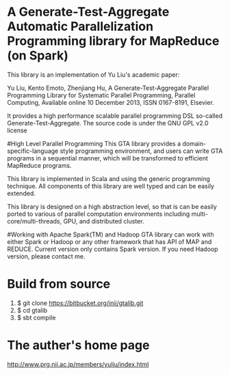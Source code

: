 # A Generate-Test-Aggregate Automatic Parallelization Programming library for MapReduce (on Spark)

This library is an implementation of Yu Liu's academic paper:

  Yu Liu, Kento Emoto, Zhenjiang Hu, A Generate-Test-Aggregate Parallel Programming Library for Systematic Parallel Programming,  Parallel Computing, Available online 10 December 2013, ISSN 0167-8191, Elsevier.

It provides a high performance scalable parallel programming DSL so-called Generate-Test-Aggregate.
The source code is under the GNU GPL v2.0 license

#High Level Parallel Programming
This GTA library provides a domain-specific-language style programming environment, and users
can write GTA programs in a sequential manner, which will be transformed to efficient MapReduce
programs.

This library is implemented in Scala and using the generic programming technique. All components
of this library are well typed and can be easily extended.

This library is designed on a high abstraction level, so that is can be easily ported to various of
parallel computation environments including multi-core/multi-threads, GPU, and distributed cluster.

#Working with Apache Spark(TM) and Hadoop
GTA library can work with either Spark or Hadoop or any other framework that has API of MAP and REDUCE. Current version only contains Spark version. If you need Hadoop version, please contact me.

# Build from source
1.  $ git clone https://bitbucket.org/inii/gtalib.git
2.  $ cd gtalib
3.  $ sbt compile

# The auther's home page 
http://www.prg.nii.ac.jp/members/yuliu/index.html
